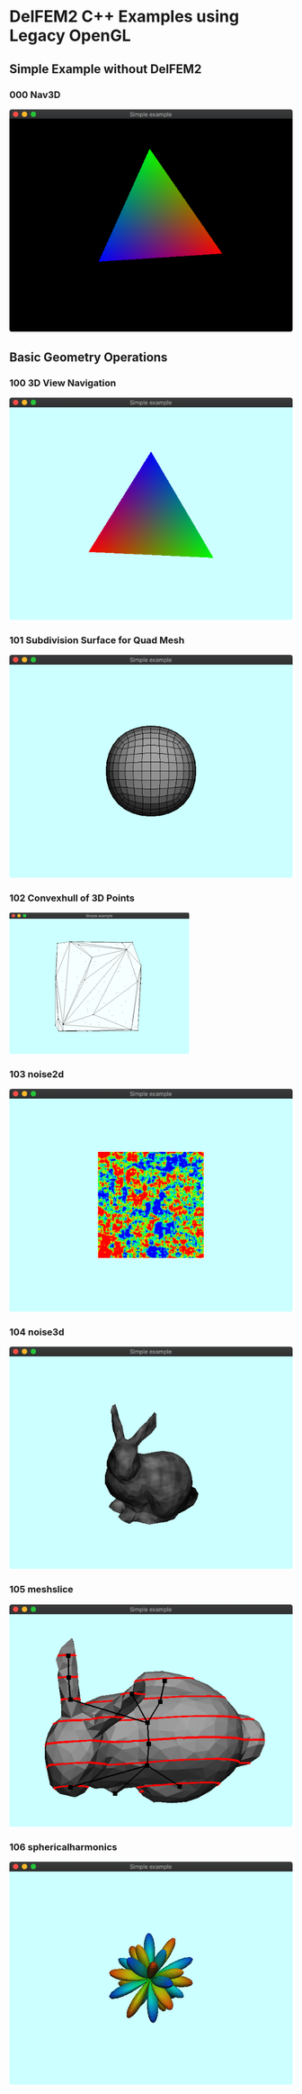 # DelFEM2 C++ Examples using Legacy OpenGL 

## Simple Example without DelFEM2

### 000 Nav3D

![](../docs/imgs/glfw_old_openwin.png)


## Basic Geometry Operations

### 100 3D View Navigation

![](../docs/imgs/glfw_old_nav3d.png)

### 101 Subdivision Surface for Quad Mesh

![](../docs/imgs/glfw_old_subdiv.png)


### 102 Convexhull of 3D Points

![](../docs/imgs/glfw_old_convhull.png)


### 103 noise2d

![](../docs/imgs/glfw_old_noise2d.png)


### 104 noise3d

![](../docs/imgs/glfw_old_noise3d.png)


### 105 meshslice

![](../docs/imgs/glfw_old_meshslice.png)


### 106 sphericalharmonics

![](../docs/imgs/glfw_old_sphericalharmonics.png)




